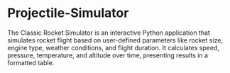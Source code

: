# Projectile-Simulator
The Classic Rocket Simulator is an interactive Python application that simulates rocket flight based on user-defined parameters like rocket size, engine type, weather conditions, and flight duration. It calculates speed, pressure, temperature, and altitude over time, presenting results in a formatted table.
